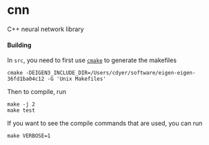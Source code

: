 # cnn
C++ neural network library

#### Building

In `src`, you need to first use [`cmake`](http://www.cmake.org/) to generate the makefiles

    cmake -DEIGEN3_INCLUDE_DIR=/Users/cdyer/software/eigen-eigen-36fd1ba04c12 -G 'Unix Makefiles'

Then to compile, run

    make -j 2
    make test

If you want to see the compile commands that are used, you can run

    make VERBOSE=1

